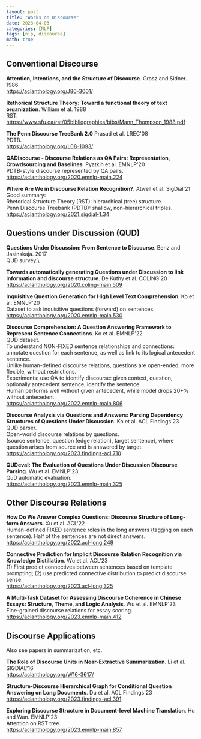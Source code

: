 ```yaml
---
layout: post
title: "Works on Discourse"
date: 2023-04-03
categories: [NLP]
tags: [nlp, discourse]
math: true
---
```


## Conventional Discourse

**Attention, Intentions, and the Structure of Discourse**. Grosz and Sidner. 1986\
<https://aclanthology.org/J86-3001/>

**Rethorical Structure Theory: Toward a functional theory of text organization**. William et al. 1988\
RST.\
<https://www.sfu.ca/rst/05bibliographies/bibs/Mann_Thompson_1988.pdf>

**The Penn Discourse TreeBank 2.0** Prasad et al. LREC'08\
PDTB.\
<https://aclanthology.org/L08-1093/>

**QADiscourse - Discourse Relations as QA Pairs: Representation, Crowdsourcing and Baselines**. Pyatkin et al. EMNLP'20\
PDTB-style discourse represented by QA pairs.\
<https://aclanthology.org/2020.emnlp-main.224>

**Where Are We in Discourse Relation Recognition?**. Atwell et al. SigDial'21\
Good summary:\
Rhetorical Structure Theory (RST): hierarchical (tree) structure.\
Penn Discourse Treebank (PDTB): shallow, non-hierarchical triples.\
<https://aclanthology.org/2021.sigdial-1.34>

## Questions under Discussion (QUD)

**Questions Under Discussion: From Sentence to Discourse**. Benz and Jasinskaja. 2017\
QUD survey.\

**Towards automatically generating Questions under Discussion to link information and discourse structure**. De Kuthy et al. COLING'20\
<https://aclanthology.org/2020.coling-main.509>

**Inquisitive Question Generation for High Level Text Comprehension**. Ko et al. EMNLP'20\
Dataset to ask inquisitive questions (forward) on sentences.\
<https://aclanthology.org/2020.emnlp-main.530>

**Discourse Comprehension: A Question Answering Framework to Represent Sentence Connections**. Ko et al. EMNLP'22\
QUD dataset.\
To understand NON-FIXED sentence relationships and connections: annotate question for each sentence, as well as link to its logical antecedent sentence.\
Unlike human-defined discourse relations, questions are open-ended, more flexible, without restrictions.\
Experiments: use QA to identify discourse: given context, question, optionally antecedent sentence, identify the sentence.\
Human performs well without given antecedent, while model drops 20+% without antecedent.\
<https://aclanthology.org/2022.emnlp-main.806>

**Discourse Analysis via Questions and Answers: Parsing Dependency Structures of Questions Under Discussion**. Ko et al. ACL Findings'23\
QUD parser.\
Open-world discourse relations by questions.\
(source sentence, question (edge relation), target sentence), where question arises from source and is answered by target.\
<https://aclanthology.org/2023.findings-acl.710>

**QUDeval: The Evaluation of Questions Under Discussion Discourse Parsing**. Wu et al. EMNLP'23\
QuD automatic evaluation.\
<https://aclanthology.org/2023.emnlp-main.325>

## Other Discourse Relations

**How Do We Answer Complex Questions: Discourse Structure of Long-form Answers**. Xu et al. ACL'22\
Human-defined FIXED sentence roles in the long answers (tagging on each sentence). Half of the sentences are not direct answers.\
<https://aclanthology.org/2022.acl-long.249>

**Connective Prediction for Implicit Discourse Relation Recognition via Knowledge Distillation**. Wu et al. ACL'23\
(1) First predict connectives between sentences based on template prompting; (2) use predicted connective distribution to predict discourse sense.\
<https://aclanthology.org/2023.acl-long.325>

**A Multi-Task Dataset for Assessing Discourse Coherence in Chinese Essays: Structure, Theme, and Logic Analysis**. Wu et al. EMNLP'23\
Fine-grained discourse relations for essay scoring.\
<https://aclanthology.org/2023.emnlp-main.412>

## Discourse Applications

Also see papers in summarization, etc.

**The Role of Discourse Units in Near-Extractive Summarization**. Li et al. SIGDIAL'16\
<https://aclanthology.org/W16-3617/>

**Structure-Discourse Hierarchical Graph for Conditional Question Answering on Long Documents**. Du et al. ACL Findings'23\
<https://aclanthology.org/2023.findings-acl.391>

**Exploring Discourse Structure in Document-level Machine Translation**. Hu and Wan. EMNLP'23\
Attention on RST tree.\
<https://aclanthology.org/2023.emnlp-main.857>
